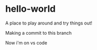 # hello-world
A place to play around and try things out!

Making a commit to this branch

Now i'm on vs code